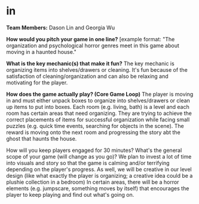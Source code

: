 # in

**Team Members:** Dason Lin and Georgia Wu

**How would you pitch your game in one line?**
[example format: "The organization and psychological horror genres meet in this game about moving in a haunted house."

**What is the key mechanic(s) that make it fun?**
The key mechanic is organizing items into shelves/drawers or cleaning. It's fun because of the satisfaction of cleaning/organization and can also be relaxing and 
motivating for the player. 

**How does the game actually play? (Core Game Loop)**
The player is moving in and must either unpack boxes to organize into shelves/drawers or clean up items to put into boxes. Each room (e.g. living, bath)
 is a level and each room has certain areas that need organizing. They are trying to achieve the correct placements of items for successful organization while facing 
 small puzzles (e.g. quick time events, searching for objects in the scene). 
 The reward is moving onto the next room and progressing the story abt the ghost that haunts the house.

How will you keep players engaged for 30 minutes? What's the general scope of your game (will change as you go)?
We plan to invest a lot of time into visuals and story so that the game is calming and/or terrifying depending on the player's progress. As well, we will be creative
in our level design (like what exactly the player is organizing; a creative idea could be a plushie collection in a bedroom) In certain areas, there will be a horror 
elements (e.g. jumpscare, something moves by itself) that encourages the player to keep playing and find out what's going on. 
